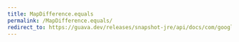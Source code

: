 ```yaml
---
title: MapDifference.equals
permalink: /MapDifference.equals/
redirect_to: https://guava.dev/releases/snapshot-jre/api/docs/com/google/common/collect/MapDifference.html#equals-java.lang.Object-
---
```

